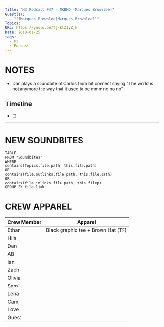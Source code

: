 ```yaml
---
Title: "H3 Podcast #47 - MKBHD (Marques Brownlee)"
Guest(s):
  - "[[Marques Brownlee|Marques Brownlee]]"
Topics: 
URL: https://youtu.be/fj-KlZIyZ_k
Date: 2018-01-25
tags:
  - H3
  - Podcast
---
```

# NOTES
- Dan plays a soundbite of Carlos from bit connect saying “The world is not anymore the way that it used to be mmm no no no”. 

## Timeline
- [ ] 


___
# NEW SOUNDBITES
``` dataview
TABLE
FROM "Soundbites"
WHERE 
contains(Topics.file.path, this.file.path) 
OR 
contains(file.outlinks.file.path, this.file.path)
OR
contains(file.inlinks.file.path, this.filep)
GROUP BY file.link
```

# CREW APPAREL

| Crew Member | Apparel |
| ----------- | ------- |
| Ethan       | Black graphic tee + Brown Hat (TF)        |
| Hila        |         |
| Dan         |         |
| AB          |         |
| Ian         |         |
| Zach        |         |
| Olivia      |         |
| Sam         |         |
| Lena        |         |
| Cam         |         |
| Love        |         |
| Guest       |         |
